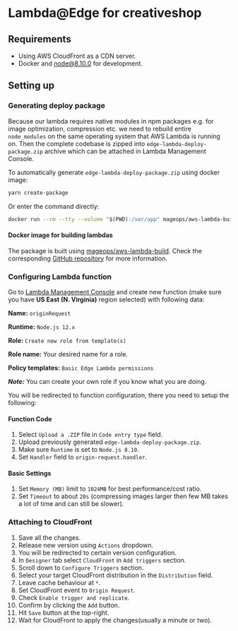 # Lambda@Edge for creativeshop

## Requirements

-   Using AWS CloudFront as a CDN server.
-   Docker and node@8.10.0 for development.

## Setting up

### Generating deploy package

Because our lambda requires native modules in npm packages e.g. for image optimization, compression etc. we need to rebuild entire `node_modules` on the same operating system that AWS Lambda is running on. Then the complete codebase is zipped into `edge-lambda-deploy-package.zip` archive which can be attached in Lambda Management Console.

To automatically generate `edge-lambda-deploy-package.zip` using docker image:

```bash
yarn create-package
```

Or enter the command directly:

```bash
docker run --rm --tty --volume "$(PWD):/var/app" mageops/aws-lambda-build nodejs-yarn edge-lambda-deploy-package
```

#### Docker image for building lambdas

The package is built using [mageops/aws-lambda-build](https://hub.docker.com/r/mageops/aws-lambda-build).
Check the corresponding [GitHub repository](https://github.com/mageops/aws-lambda-build) for more information.

### Configuring Lambda function

Go to [Lambda Management Console](https://console.aws.amazon.com/lambda/home?region=us-east-1#/functions) and create new function (make sure you have **US East (N. Virginia)** region selected) with following data:

**Name:** `originRequest`

**Runtime:** `Node.js 12.x`

**Role:** `Create new role from template(s)`

**Role name:** Your desired name for a role.

**Policy templates:** `Basic Edge Lambda permissions`

_**Note:**_ You can create your own role if you know what you are doing.

You will be redirected to function configuration, there you need to setup the following:

#### Function Code

1.  Select `Upload a .ZIP` file in `Code entry type` field.
2.  Upload previously generated `edge-lambda-deploy-package.zip`.
3.  Make sure `Runtime` is set to `Node.js 8.10`.
4.  Set `Handler` field to `origin-request.handler`.

#### Basic Settings

1.  Set `Memory (MB)` limit to `1024MB` for best performance/cost ratio.
2.  Set `Timeout` to about `20s` (compressing images larger then few MB takes a lot of time and can still be slower).

### Attaching to CloudFront

1.  Save all the changes.
2.  Release new version using `Actions` dropdown.
3.  You will be redirected to certain version configuration.
4.  In `Designer` tab select `CloudFront` in `Add triggers` section.
5.  Scroll down to `Configure Triggers` section.
6.  Select your target CloudFront distribution in the `Distribution` field.
7.  Leave cache behaviour at `*`.
8.  Set CloudFront event to `Origin Request`.
9.  Check `Enable trigger and replicate`.
10. Confirm by clicking the `Add` button.
11. Hit `Save` button at the top-right.
12. Wait for CloudFront to apply the changes(usually a minute or two).
